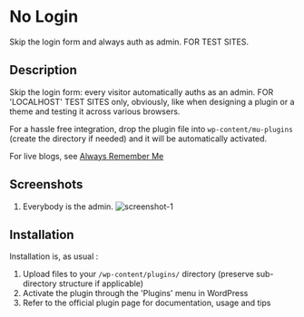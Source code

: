# No Login

Skip the login form and always auth as admin. FOR TEST SITES.

## Description

Skip the login form: every visitor automatically auths as an admin. FOR 'LOCALHOST' TEST SITES only, obviously, like when designing a plugin or a theme and testing it across various browsers.

For a hassle free integration, drop the plugin file into `wp-content/mu-plugins` (create the directory if needed) and it will be automatically activated.

For live blogs, see [Always Remember Me](http://wordpress.org/plugins/always-remember-me/)

## Screenshots

1. Everybody is the admin. ![screenshot-1](.wordpress-org/screenshot-1.png)

## Installation

Installation is, as usual :

1. Upload files to your `/wp-content/plugins/` directory (preserve sub-directory structure if applicable)
1. Activate the plugin through the 'Plugins' menu in WordPress
1. Refer to the official plugin page for documentation, usage and tips